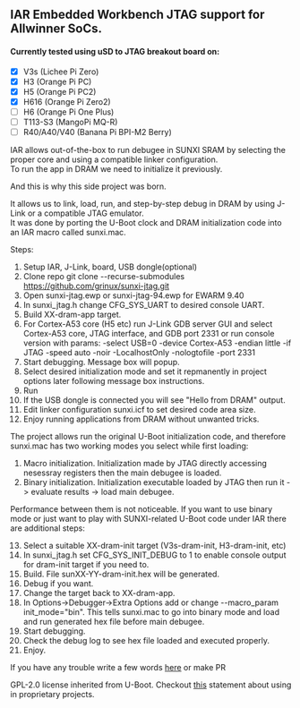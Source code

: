 ## IAR Embedded Workbench JTAG support for Allwinner SoCs. 

#### Currently tested using uSD to JTAG breakout board on: 
- [x] V3s (Lichee Pi Zero)
- [x] H3 (Orange Pi PC)
- [x] H5 (Orange Pi PC2)
- [x] H616 (Orange Pi Zero2)
- [ ] H6 (Orange Pi One Plus)
- [ ] T113-S3 (MangoPi MQ-R)
- [ ] R40/A40/V40 (Banana Pi BPI-M2 Berry)

IAR allows out-of-the-box to run debugee in SUNXI SRAM by selecting the proper core and using a compatible linker configuration.  
To run the app in DRAM we need to initialize it previously.  

And this is why this side project was born.  

It allows us to link, load, run, and step-by-step debug in DRAM by using J-Link or a compatible JTAG emulator.  
It was done by porting the U-Boot clock and DRAM initialization code into an IAR macro called sunxi.mac.  

Steps:  
1. Setup IAR, J-Link, board, USB dongle(optional)
2. Clone repo git clone --recurse-submodules https://github.com/grinux/sunxi-jtag.git  
3. Open sunxi-jtag.ewp or sunxi-jtag-94.ewp for EWARM 9.40
4. In sunxi_jtag.h change CFG_SYS_UART to desired console UART.
5. Build XX-dram-app target.
6. For Cortex-A53 core (H5 etc) run J-Link GDB server GUI and select Cortex-A53 core, JTAG interface, and GDB port 2331
or run console version with params: -select USB=0 -device Cortex-A53 -endian little -if JTAG -speed auto -noir -LocalhostOnly -nologtofile -port 2331
7. Start debugging. Message box will popup.
8. Select desired initialization mode and set it repmanently in project options later following message box instructions.
9. Run
10. If the USB dongle is connected you will see "Hello from DRAM" output.
11. Edit linker configuration sunxi.icf to set desired code area size.
12. Enjoy running applications from DRAM without unwanted tricks.

The project allows run the original U-Boot initialization code, and therefore sunxi.mac has two working modes you select while first loading:

1. Macro initialization. Initialization made by JTAG directly accessing nesessray registers then the main debugee is loaded.
2. Binary initialization. Initialization executable loaded by JTAG then run it -> evaluate results -> load main debugee.

Performance between them is not noticeable. 
If you want to use binary mode or just want to play with SUNXI-related U-Boot code under IAR there are additional steps:

13. Select a suitable XX-dram-init target (V3s-dram-init, H3-dram-init, etc)
14. In sunxi_jtag.h set CFG_SYS_INIT_DEBUG to 1 to enable console output for dram-init target if you need to.
15. Build. File sunXX-YY-dram-init.hex will be generated.
16. Debug if you want.
17. Change the target back to XX-dram-app.
18. In Options->Debugger->Extra Options add or change --macro_param init_mode="bin". 
This tells sunxi.mac to go into binary mode and load and run generated hex file before main debugee.
19. Start debugging.
20. Check the debug log to see hex file loaded and executed properly.
21. Enjoy.

If you have any trouble write a few words [here](https://github.com/grinux/sunxi-jtag/issues) or make PR


GPL-2.0 license inherited from U-Boot. Checkout [this](https://github.com/ARM-software/u-boot/blob/402465214395ed26d6fa72d9b6097c7adbf6a966/Licenses/README#L11) statement about using in proprietary projects.
